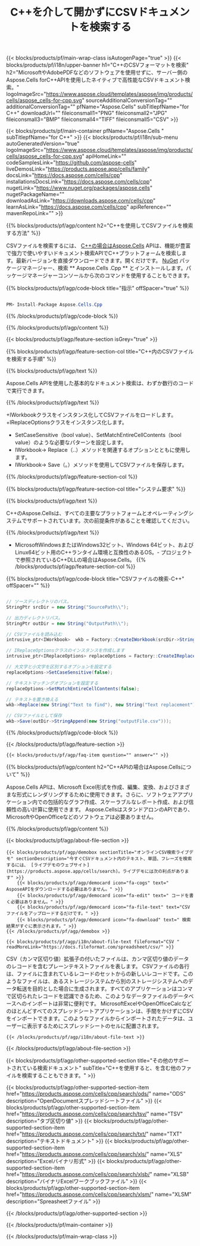 ﻿---
title: C++を介して開かずにCSVドキュメントを検索する 
weight: 5540
url: /ja/cpp/search/csv/ 
description: C++ Windows 32ビット、Windows 64ビット、Linux64ビットのランタイム環境でCSVファイルのパターンを含む単語を検索するコード例。
---
{{< blocks/products/pf/main-wrap-class isAutogenPage="true" >}}
{{< blocks/products/pf/i18n/upper-banner h1="C++のCSVフォーマットを検索" h2="MicrosoftやAdobePDFなどのソフトウェアを使用せずに、サーバー側のAspose.Cells forC++APIを使用したネイティブで高性能なCSVドキュメント検索。" logoImageSrc="https://www.aspose.cloud/templates/aspose/img/products/cells/aspose_cells-for-cpp.svg" sourceAdditionalConversionTag="" additionalConversionTag="" pfName="Aspose.Cells" subTitlepfName="for C++" downloadUrl="" fileiconsmall1="PNG" fileiconsmall2="JPG" fileiconsmall3="BMP" fileiconsmall4="TIFF" fileiconsmall5="CSV" >}}

{{< blocks/products/pf/main-container pfName="Aspose.Cells " subTitlepfName="for C++" >}}
{{< blocks/products/pf/i18n/sub-menu autoGeneratedVersion="true" logoImageSrc="https://www.aspose.cloud/templates/aspose/img/products/cells/aspose_cells-for-cpp.svg" apiHomeLink="" codeSamplesLink="https://github.com/aspose-cells" liveDemosLink="https://products.aspose.app/cells/family" docsLink="https://docs.aspose.com/cells/cpp" installationsDocsLink="https://docs.aspose.com/cells/cpp" nugetLink="https://www.nuget.org/packages/aspose.cells" nugetPackageName="" downloadAsLink="https://downloads.aspose.com/cells/cpp" learnAsLink="https://docs.aspose.com/cells/cpp" apiReference="" mavenRepoLink="" >}}

{{% blocks/products/pf/agp/content h2="C++を使用してCSVファイルを検索する方法" %}}

 CSVファイルを検索するには、
 [C++の場合はAspose.Cells](https://products.aspose.com/cells/cpp) 
 APIは、機能が豊富で強力で使いやすいドキュメント検索APIでC++プラットフォームを検索します。最新バージョンを直接ダウンロードできます。開くだけです。
 [NuGet](https://www.nuget.org/packages/aspose.cells) 
 パッケージマネージャー、検索
 ** Aspose.Cells .Cpp ** 
 とインストールします。パッケージマネージャーコンソールから次のコマンドを使用することもできます。

{{% blocks/products/pf/agp/code-block title="指示" offSpacer="true" %}}

```cs

PM> Install-Package Aspose.Cells.Cpp


```

{{% /blocks/products/pf/agp/code-block %}}

{{% /blocks/products/pf/agp/content %}}

{{< blocks/products/pf/agp/feature-section isGrey="true" >}}

{{% blocks/products/pf/agp/feature-section-col title="C++内のCSVファイルを検索する手順" %}}

{{% blocks/products/pf/agp/text %}}

 Aspose.Cells APIを使用した基本的なドキュメント検索は、わずか数行のコードで実行できます。

{{% /blocks/products/pf/agp/text %}}

+IWorkbookクラスをインスタンス化してCSVファイルをロードします。
+IReplaceOptionsクラスをインスタンス化します。
+ SetCaseSensitive（bool value）、SetMatchEntireCellContents（bool value）のような必要なパターンを設定します。
+ IWorkbook-> Replace（..）メソッドを関連するオプションとともに使用します。
+ IWorkbook-> Save（。）メソッドを使用してCSVファイルを保存します。

{{% /blocks/products/pf/agp/feature-section-col %}}

{{% blocks/products/pf/agp/feature-section-col title="システム要求" %}}

{{% blocks/products/pf/agp/text %}}

 C++のAspose.Cellsは、すべての主要なプラットフォームとオペレーティングシステムでサポートされています。次の前提条件があることを確認してください。

{{% /blocks/products/pf/agp/text %}}

- MicrosoftWindowsまたはWindows32ビット、Windows 64ビット、およびLinux64ビット用のC++ランタイム環境と互換性のあるOS。- プロジェクトで参照されているC++DLLの場合はAspose.Cells。
{{% /blocks/products/pf/agp/feature-section-col %}}

{{% blocks/products/pf/agp/code-block title="CSVファイルの検索-C++" offSpacer="" %}}

```cs

// ソースディレクトリのパス。
StringPtr srcDir = new String("SourcePath\\");

// 出力ディレクトリパス。
StringPtr outDir = new String("OutputPath\\");

// CSVファイルを読み込む
intrusive_ptr<IWorkbook>  wkb = Factory::CreateIWorkbook(srcDir->StringAppend(new String("sourceFile.csv")));

// IReplaceOptionsクラスのインスタンスを作成します
intrusive_ptr<IReplaceOptions> replaceOptions = Factory::CreateIReplaceOptions();

// 大文字と小文字を区別するオプションを設定する
replaceOptions->SetCaseSensitive(false);

// テキストマッチングオプションを設定する
replaceOptions->SetMatchEntireCellContents(false);

// テキストを置き換える
wkb->Replace(new String("Text to find"), new String("Text replacement"), replaceOptions);

// CSVファイルとして保存
wkb->Save(outDir->StringAppend(new String("outputFile.csv")));  


```

{{% /blocks/products/pf/agp/code-block %}}

{{< /blocks/products/pf/agp/feature-section >}}

    {{< blocks/products/pf/agp/faq-item question="" answer="" >}}
 

<!-- aboutfile Starts -->

{{% blocks/products/pf/agp/content h2="C++APIの場合はAspose.Cellsについて" %}}

 Aspose.Cells APIは、Microsoft Excel形式を作成、編集、変換、およびさまざまな形式にレンダリングするために使用できます。さらに、ソフトウェアアプリケーション内での包括的なグラフ作成、スケーラブルなレポート作成、および信頼性の高い計算に使用できます。 Aspose.CellsはスタンドアロンのAPIであり、MicrosoftやOpenOfficeなどのソフトウェアは必要ありません。  



{{% /blocks/products/pf/agp/content %}}

{{< blocks/products/pf/agp/about-file-section >}}

    {{< blocks/products/pf/agp/demobox sectionTitle="オンラインCSV検索ライブデモ" sectionDescription="今すぐCSVドキュメント内のテキスト、単語、フレーズを検索するには、 [ライブデモのウェブサイト](https://products.aspose.app/cells/search)。ライブデモには次の利点があります" >}}
        {{< blocks/products/pf/agp/democard icon="fa-cogs" text=" AsposeAPIをダウンロードする必要はありません。" >}}
        {{< blocks/products/pf/agp/democard icon="fa-edit" text=" コードを書く必要はありません。" >}}
        {{< blocks/products/pf/agp/democard icon="fa-file-text" text="CSVファイルをアップロードするだけです。" >}}
        {{< blocks/products/pf/agp/democard icon="fa-download" text=" 検索結果がすぐに表示されます。" >}}
    {{< /blocks/products/pf/agp/demobox >}}

    {{< blocks/products/pf/agp/i18n/about-file-text fileFormat="CSV " readMoreLink="https://docs.fileformat.com/spreadsheet/csv/" >}}
CSV（カンマ区切り値）拡張子の付いたファイルは、カンマ区切り値のデータのレコードを含むプレーンテキストファイルを表します。 CSVファイルの各行は、ファイルに含まれているレコードのセットからの新しいレコードです。このようなファイルは、あるストレージシステムから別のストレージシステムへのデータ転送を目的とした場合に生成されます。すべてのアプリケーションはコンマで区切られたレコードを認識できるため、このようなデータファイルのデータベースへのインポートは非常に便利です。 MicrosoftExcelやOpenOfficeCalcなどのほとんどすべてのスプレッドシートアプリケーションは、手間をかけずにCSVをインポートできます。このようなファイルからインポートされたデータは、ユーザーに表示するためにスプレッドシートのセルに配置されます。 

    {{< /blocks/products/pf/agp/i18n/about-file-text >}}

{{< /blocks/products/pf/agp/about-file-section >}}

<!-- aboutfile Ends -->

{{< blocks/products/pf/agp/other-supported-section title="その他のサポートされている検索ドキュメント" subTitle="C++を使用すると、を含む他のファイルを検索することもできます。" >}}

{{< blocks/products/pf/agp/other-supported-section-item href="https://products.aspose.com/cells/cpp/search/ods/" name="ODS" description="OpenDocumentスプレッドシートファイル" >}}
{{< blocks/products/pf/agp/other-supported-section-item href="https://products.aspose.com/cells/cpp/search/tsv/" name="TSV" description="タブ区切り値" >}}
{{< blocks/products/pf/agp/other-supported-section-item href="https://products.aspose.com/cells/cpp/search/txt/" name="TXT" description="テキストドキュメント" >}}
{{< blocks/products/pf/agp/other-supported-section-item href="https://products.aspose.com/cells/cpp/search/xls/" name="XLS" description="Excelバイナリ形式" >}}
{{< blocks/products/pf/agp/other-supported-section-item href="https://products.aspose.com/cells/cpp/search/xlsb/" name="XLSB" description="バイナリExcelワークブックファイル" >}}
{{< blocks/products/pf/agp/other-supported-section-item href="https://products.aspose.com/cells/cpp/search/xlsm/" name="XLSM" description="Spreasheetファイル" >}}

{{< /blocks/products/pf/agp/other-supported-section >}}

{{< /blocks/products/pf/main-container >}}
    
{{< /blocks/products/pf/main-wrap-class >}}